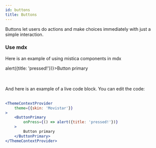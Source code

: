 ```yaml
---
id: buttons
title: Buttons
---
```


Buttons let users do actions and make choices immediately with just a simple interaction.

### Use mdx
Here is an example of using mistica components in mdx

<MultiBrandExample>
    <ButtonPrimary onPress={() => alert({title: 'pressed!'})}>Button primary</ButtonPrimary>
</MultiBrandExample>

<br/><br/>
And here is an example of a live code block. You can edit the code:
<br/><br/>

```jsx live
<ThemeContextProvider
    theme={{skin: 'Movistar'}}
>
    <ButtonPrimary
        onPress={() => alert({title: 'pressed!'})}
    >
        Button primary
    </ButtonPrimary>
</ThemeContextProvider>
```
